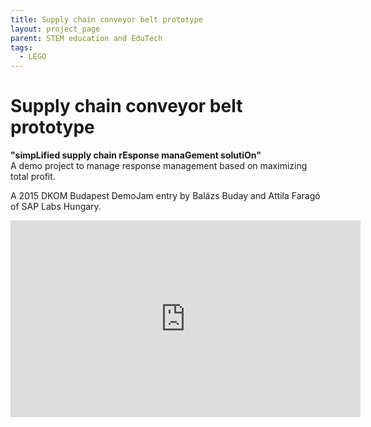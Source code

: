 ```yaml
---
title: Supply chain conveyor belt prototype
layout: project_page
parent: STEM education and EduTech
tags:
  - LEGO
---
```


# Supply chain conveyor belt prototype

**"simpLified supply chain rEsponse manaGement solutiOn"**\
A demo project to manage response management based on maximizing total profit. 

A 2015 DKOM Budapest DemoJam entry by Balázs Buday and Attila Faragó of SAP Labs Hungary.

<iframe width="560" height="315" src="https://www.youtube.com/embed/A3siuXDSu9w" title="YouTube video player" frameborder="0" allow="accelerometer; autoplay; clipboard-write; encrypted-media; gyroscope; picture-in-picture; web-share" referrerpolicy="strict-origin-when-cross-origin" allowfullscreen></iframe>
